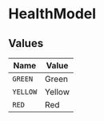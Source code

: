 # HealthModel


## Values

| Name     | Value    |
| -------- | -------- |
| `GREEN`  | Green    |
| `YELLOW` | Yellow   |
| `RED`    | Red      |